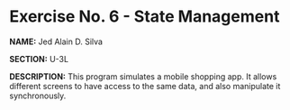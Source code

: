 # Exercise No. 6 - State Management

**NAME:** Jed Alain D. Silva

**SECTION:** U-3L

**DESCRIPTION:** This program simulates a mobile shopping app. It allows different screens to have access to the same data, and also manipulate it synchronously.  